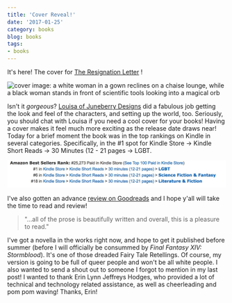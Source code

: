 ```yaml
---
title: 'Cover Reveal!'
date: '2017-01-25'
category: books
blog: books
tags:
- books
---
```


It's here! The cover for [The Resignation Letter](https://www.amazon.com/dp/B01MS9NU7F/ref=sr_1_1?s=digital-text&ie=UTF8&qid=1484938920&sr=1-1) ! 

![cover image: a white woman in a gown reclines on a chaise lounge, while a black woman stands in front of scientific tools looking into a magical orb](/images/ResignationLetterCover-01.jpg)

Isn't it _gorgeous_? [Louisa of Juneberry Designs](https://juneberrydesign.myportfolio.com/) did a fabulous job getting the look and feel of the characters, and setting up the world, too. Seriously, you should chat with Louisa if you need a cool cover for your books! Having a cover makes it feel much more exciting as the release date draws near! Today for a brief moment the book was in the top rankings on Kindle in several categories. Specifically, in the #1 spot for Kindle Store -> Kindle Short Reads -> 30 Minutes (12 - 21 pages -> LGBT. 

![Kindle rankings, #1 in Shorts LGBT, #6 in Science Fiction and Fantasy, and #18 in Literature and Fiction](/images/kindle_rankings_01_25_17.jpeg)

I've also gotten an advance [review on Goodreads](https://www.goodreads.com/review/show/1888708702?book_show_action=true) and I hope y'all will take the time to read and review! 

> "...all of the prose is beautifully written and overall, this is a pleasure to read."

I've got a novella in the works right now, and hope to get it published before summer (before I will officially be consummed by _Final Fantasy XIV: Stormblood_). It's one of those dreaded Fairy Tale Retellings. Of course, my version is going to be full of queer people and won't be all white people. I also wanted to send a shout out to someone I forgot to mention in my last post! I wanted to thank Erin Lynn Jeffreys Hodges, who provided a lot of technical and technology related assistance, as well as cheerleading and pom pom waving! Thanks, Erin!

